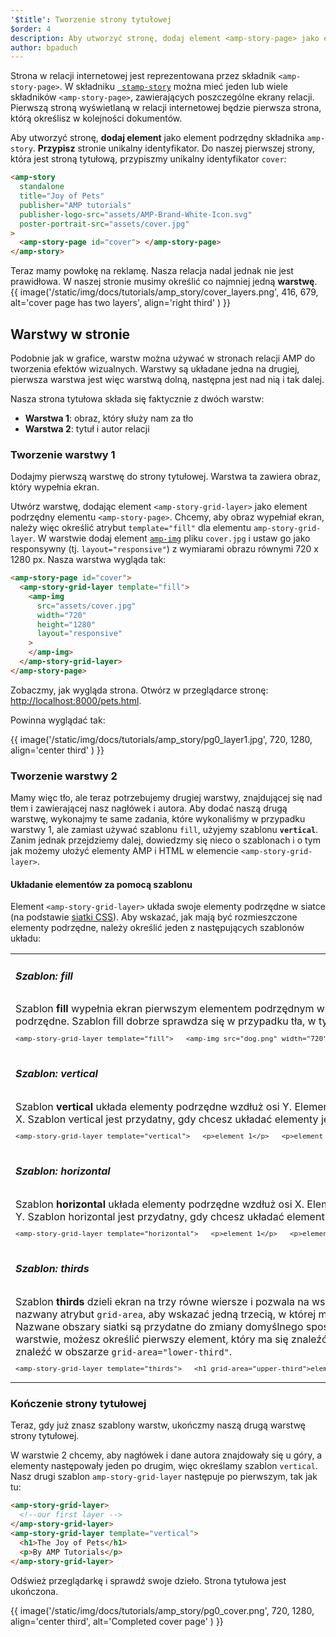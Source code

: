 ```yaml
---
'$title': Tworzenie strony tytułowej
$order: 4
description: Aby utworzyć stronę, dodaj element <amp-story-page> jako element podrzędny składnika amp-story. Przypisz stronie unikalny identyfikator. Do naszej pierwszej strony, która jest stroną tytułową, przypiszmy unikalny identyfikator cover...
author: bpaduch
---
```


Strona w relacji internetowej jest reprezentowana przez składnik `<amp-story-page>`. W składniku [` stamp-story`](../../../../documentation/components/reference/amp-story.md) można mieć jeden lub wiele składników `<amp-story-page>`, zawierających poszczególne ekrany relacji. Pierwszą stroną wyświetlaną w relacji internetowej będzie pierwsza strona, którą określisz w kolejności dokumentów.

Aby utworzyć stronę, **dodaj element** <code><amp-story-page></code> jako element podrzędny składnika <a><code>amp-story</code></a>. <strong>Przypisz</strong> stronie unikalny identyfikator. Do naszej pierwszej strony, która jest stroną tytułową, przypiszmy unikalny identyfikator <code>cover</code>:

```html
<amp-story
  standalone
  title="Joy of Pets"
  publisher="AMP tutorials"
  publisher-logo-src="assets/AMP-Brand-White-Icon.svg"
  poster-portrait-src="assets/cover.jpg"
>
  <amp-story-page id="cover"> </amp-story-page>
</amp-story>
```

Teraz mamy powłokę na reklamę. Nasza relacja nadal jednak nie jest prawidłowa. W naszej stronie musimy określić co najmniej jedną **warstwę**. {{ image('/static/img/docs/tutorials/amp_story/cover_layers.png', 416, 679, alt='cover page has two layers', align='right third' ) }}

## Warstwy w stronie

Podobnie jak w grafice, warstw można używać w stronach relacji AMP do tworzenia efektów wizualnych. Warstwy są układane jedna na drugiej, pierwsza warstwa jest więc warstwą dolną, następna jest nad nią i tak dalej.

Nasza strona tytułowa składa się faktycznie z dwóch warstw:

- **Warstwa 1**: obraz, który służy nam za tło
- **Warstwa 2**: tytuł i autor relacji

### Tworzenie warstwy 1

Dodajmy pierwszą warstwę do strony tytułowej. Warstwa ta zawiera obraz, który wypełnia ekran.

Utwórz warstwę, dodając element `<amp-story-grid-layer>` jako element podrzędny elementu `<amp-story-page>`. Chcemy, aby obraz wypełniał ekran, należy więc określić atrybut `template="fill"` dla elementu `amp-story-grid-layer`. W warstwie dodaj element [`amp-img`](../../../../documentation/components/reference/amp-img.md) pliku `cover.jpg` i ustaw go jako responsywny (tj. `layout="responsive"`) z wymiarami obrazu równymi 720 x 1280 px. Nasza warstwa wygląda tak:

```html
<amp-story-page id="cover">
  <amp-story-grid-layer template="fill">
    <amp-img
      src="assets/cover.jpg"
      width="720"
      height="1280"
      layout="responsive"
    >
    </amp-img>
  </amp-story-grid-layer>
</amp-story-page>
```

Zobaczmy, jak wygląda strona. Otwórz w przeglądarce stronę: <a href="http://localhost:8000/pets.html">http://localhost:8000/pets.html</a>.

Powinna wyglądać tak:

{{ image('/static/img/docs/tutorials/amp_story/pg0_layer1.jpg', 720, 1280, align='center third' ) }}

### Tworzenie warstwy 2

Mamy więc tło, ale teraz potrzebujemy drugiej warstwy, znajdującej się nad tłem i zawierającej nasz nagłówek i autora. Aby dodać naszą drugą warstwę, wykonajmy te same zadania, które wykonaliśmy w przypadku warstwy 1, ale zamiast używać szablonu `fill`, użyjemy szablonu **`vertical`**. Zanim jednak przejdziemy dalej, dowiedzmy się nieco o szablonach i o tym jak możemy ułożyć elementy AMP i HTML w elemencie `<amp-story-grid-layer>`.

#### Układanie elementów za pomocą szablonu

Element `<amp-story-grid-layer>` układa swoje elementy podrzędne w siatce (na podstawie [siatki CSS](https://www.w3.org/TR/css-grid-1/)). Aby wskazać, jak mają być rozmieszczone elementy podrzędne, należy określić jeden z następujących szablonów układu:

<table class="noborder">
<tr>
    <td colspan="2"><h5 id="fill">Szablon: fill</h5></td>
</tr>
<tr>
    <td width="65%">Szablon <strong>fill</strong> wypełnia ekran pierwszym elementem podrzędnym w warstwie. W tej warstwie nie zostaną pokazane żadne inne elementy podrzędne. Szablon fill dobrze sprawdza się w przypadku tła, w tym obrazów i filmów.    <code class="nopad"><pre>&lt;amp-story-grid-layer template="fill">   &lt;amp-img src="dog.png" width="720" height="1280" layout="responsive">   &lt;/amp-img> &lt;/amp-story-grid-layer></pre></code>
</td>
    <td>     {{ image('/static/img/docs/tutorials/amp_story/layer-fill.png', 216, 341) }}</td>
</tr>
<tr>
    <td colspan="2"><h5 id="vertical">Szablon: vertical</h5></td>
</tr>
<tr>
    <td width="65%">Szablon <strong>vertical</strong> układa elementy podrzędne wzdłuż osi Y. Elementy są wyrównywane do góry ekranu i zajmują cały ekran wzdłuż osi X. Szablon vertical jest przydatny, gdy chcesz układać elementy jeden nad drugim w pionie.    <code class="nopad"><pre>&lt;amp-story-grid-layer template="vertical">   &lt;p>element 1&lt;/p>   &lt;p>element 2&lt;/p>   &lt;p>element 3&lt;/p> &lt;/amp-story-grid-layer></pre></code>
</td>
    <td>{{ image('/static/img/docs/tutorials/amp_story/layer-vertical.png', 216, 341) }}</td>
</tr>
<tr>
    <td colspan="2"><h5 id="horizontal">Szablon: horizontal</h5></td>
</tr>
<tr>
    <td width="65%">Szablon <strong>horizontal</strong> układa elementy podrzędne wzdłuż osi X.  Elementy są wyrównane do góry ekranu i zajmują cały ekran wzdłuż osi Y.     Szablon horizontal jest przydatny, gdy chcesz układać elementy jeden za drugim w poziomie.     <code class="nopad"><pre>&lt;amp-story-grid-layer template="horizontal">   &lt;p>element 1&lt;/p>   &lt;p>element 2&lt;/p>   &lt;p>element 3&lt;/p> &lt;/amp-story-grid-layer></pre></code>
</td>
    <td>     {{ image('/static/img/docs/tutorials/amp_story/layer-horizontal.png', 216, 341) }}</td>
</tr>
<tr>
    <td colspan="2"><h5 id="thirds">Szablon: thirds</h5></td>
</tr>
<tr>
<td width="65%">Szablon <strong>thirds</strong> dzieli ekran na trzy równe wiersze i pozwala na wstawienie zawartości do każdego z nich. Możesz również określić nazwany atrybut <code>grid-area</code>, aby wskazać jedną trzecią, w której ma się znaleźć treść — <code>upper-third</code>, <code>middle-third</code>, lub <code>lower-third</code>. Nazwane obszary siatki są przydatne do zmiany domyślnego sposobu działania elementów. Jeśli na przykład masz dwa elementy w warstwie, możesz określić pierwszy element, który ma się znaleźć w obszarze <code>grid-area="upper-third"</code> i drugi element, który ma się znaleźć w obszarze <code>grid-area="lower-third"</code>. <code class="nopad"><pre>&lt;amp-story-grid-layer template="thirds">   &lt;h1 grid-area="upper-third">element 1&lt;/h1>   &lt;p grid-area="lower-third">element 2&lt;/p> &lt;/amp-story-grid-layer> </pre></code>
</td>
<td>{{ image('/static/img/docs/tutorials/amp_story/layer-thirds.png', 216, 341) }}</td>
</tr>
</table>

### Kończenie strony tytułowej

Teraz, gdy już znasz szablony warstw, ukończmy naszą drugą warstwę strony tytułowej.

W warstwie 2 chcemy, aby nagłówek i dane autora znajdowały się u góry, a elementy następowały jeden po drugim, więc określamy szablon `vertical`. Nasz drugi szablon `amp-story-grid-layer` następuje po pierwszym, tak jak tu:

```html
<amp-story-grid-layer>
  <!--our first layer -->
</amp-story-grid-layer>
<amp-story-grid-layer template="vertical">
  <h1>The Joy of Pets</h1>
  <p>By AMP Tutorials</p>
</amp-story-grid-layer>
```

Odśwież przeglądarkę i sprawdź swoje dzieło. Strona tytułowa jest ukończona.

{{ image('/static/img/docs/tutorials/amp_story/pg0_cover.png', 720, 1280, align='center third', alt='Completed cover page' ) }}
